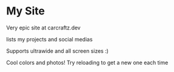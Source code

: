 My Site
=================

Very epic site at carcraftz.dev

lists my projects and social medias


Supports ultrawide and all screen sizes :) 

Cool colors and photos! Try reloading to get a new one each time
